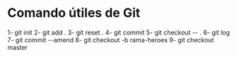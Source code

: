# Comando útiles de Git

1- git init
2- git add .
3- git reset .
4- git commit
5- git checkout -- .
6- git log
7- git commit --amend
8- git checkout -b rama-heroes
9- git checkout master
